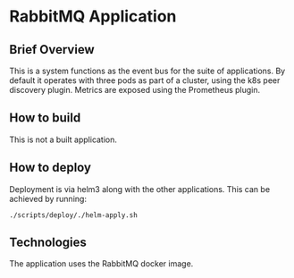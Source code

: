 # RabbitMQ Application

## Brief Overview

This is a system functions as the event bus for the suite of applications. By default it operates with three pods as part of a cluster, using the
k8s peer discovery plugin. Metrics are exposed using the Prometheus plugin.

## How to build

This is not a built application.

## How to deploy

Deployment is via helm3 along with the other applications. This can be achieved by running:
```
./scripts/deploy/./helm-apply.sh
```
## Technologies

The application uses the RabbitMQ docker image.

